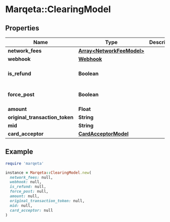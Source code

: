 # Marqeta::ClearingModel

## Properties

| Name | Type | Description | Notes |
| ---- | ---- | ----------- | ----- |
| **network_fees** | [**Array&lt;NetworkFeeModel&gt;**](NetworkFeeModel.md) |  | [optional] |
| **webhook** | [**Webhook**](Webhook.md) |  | [optional] |
| **is_refund** | **Boolean** |  | [optional][default to false] |
| **force_post** | **Boolean** |  | [optional][default to false] |
| **amount** | **Float** |  |  |
| **original_transaction_token** | **String** |  |  |
| **mid** | **String** |  | [optional] |
| **card_acceptor** | [**CardAcceptorModel**](CardAcceptorModel.md) |  | [optional] |

## Example

```ruby
require 'marqeta'

instance = Marqeta::ClearingModel.new(
  network_fees: null,
  webhook: null,
  is_refund: null,
  force_post: null,
  amount: null,
  original_transaction_token: null,
  mid: null,
  card_acceptor: null
)
```

